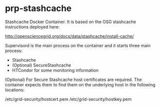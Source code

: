 # prp-stashcache
Stashcache Docker Container. It is based on the OSG stashcache instructions deployed here:

http://opensciencegrid.org/docs/data/stashcache/install-cache/

Supervisord is the main process on the container and it starts three main process:

* Stashcache
* (Optional) SecureStashcache
* HTCondor for some monitoring information

(Optional) For Secure Stashcache host certificates are required. The container expects them to find them on the underlying host in the following locations:

/etc/grid-security/hostcert.pem /etc/grid-security/hostkey.pem




